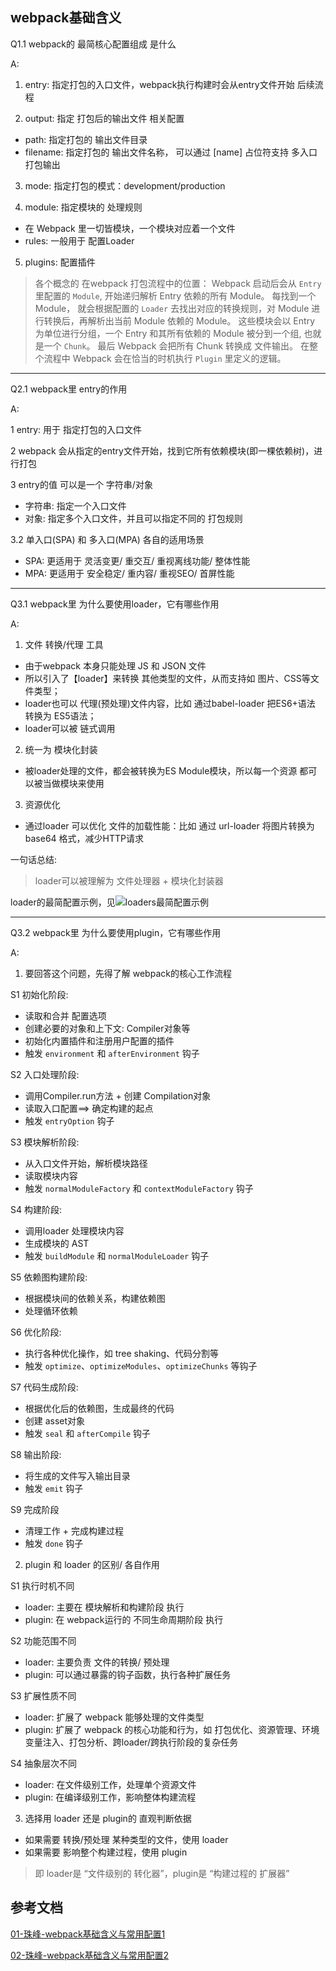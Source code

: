 ## webpack基础含义

Q1.1 webpack的 最简核心配置组成 是什么

A: <br/>

1. entry: 指定打包的入口文件，webpack执行构建时会从entry文件开始 后续流程

2. output: 指定 打包后的输出文件 相关配置
  - path: 指定打包的 输出文件目录
  - filename: 指定打包的 输出文件名称， 可以通过 [name] 占位符支持 多入口打包输出

3. mode: 指定打包的模式：development/production

4. module: 指定模块的 处理规则
  - 在 Webpack 里一切皆模块，一个模块对应着一个文件
  - rules: 一般用于 配置Loader

5. plugins: 配置插件

> 各个概念的 在webpack 打包流程中的位置：
> Webpack 启动后会从 `Entry` 里配置的 `Module`, 开始递归解析 Entry 依赖的所有 Module。 
> 每找到一个 Module， 就会根据配置的 `Loader` 去找出对应的转换规则，对 Module 进行转换后，再解析出当前 Module 依赖的 Module。 
> 这些模块会以 Entry 为单位进行分组，一个 Entry 和其所有依赖的 Module 被分到一个组, 也就是一个 `Chunk`。
> 最后 Webpack 会把所有 Chunk 转换成 文件输出。 在整个流程中 Webpack 会在恰当的时机执行 `Plugin` 里定义的逻辑。


----------------------------------------------------------------------------
Q2.1 webpack里 entry的作用

A: <br/>

1 entry: 用于 指定打包的入口文件

2 webpack 会从指定的entry文件开始，找到它所有依赖模块(即一棵依赖树)，进行打包

3 entry的值 可以是一个 字符串/对象
  - 字符串: 指定一个入口文件
  - 对象: 指定多个入口文件，并且可以指定不同的 打包规则

3.2 单入口(SPA) 和 多入口(MPA) 各自的适用场景
  - SPA: 更适用于 灵活变更/ 重交互/ 重视离线功能/ 整体性能
  - MPA: 更适用于 安全稳定/ 重内容/ 重视SEO/     首屏性能


------------------------------------------------------------------------------
Q3.1 webpack里 为什么要使用loader，它有哪些作用

A: <br/>

1. 文件 转换/代理 工具
  - 由于webpack 本身只能处理 JS 和 JSON 文件
  - 所以引入了【loader】来转换 其他类型的文件，从而支持如 图片、CSS等文件类型；
  - loader也可以 代理(预处理)文件内容，比如 通过babel-loader 把ES6+语法 转换为 ES5语法；
  - loader可以被 链式调用

2. 统一为 模块化封装
  - 被loader处理的文件，都会被转换为ES Module模块，所以每一个资源 都可以被当做模块来使用

3. 资源优化
  - 通过loader 可以优化 文件的加载性能：比如 通过 url-loader 将图片转换为 base64 格式，减少HTTP请求

一句话总结:

> loader可以被理解为 文件处理器 + 模块化封装器

loader的最简配置示例，见![loaders最简配置示例](./img/2.1-loaders最简配置示例.png)


-------------------------------------------------------------------------------
Q3.2 webpack里 为什么要使用plugin，它有哪些作用

A: <br/>

1. 要回答这个问题，先得了解 webpack的核心工作流程

S1 初始化阶段: 
  - 读取和合并 配置选项
  - 创建必要的对象和上下文:  Compiler对象等
  - 初始化内置插件和注册用户配置的插件
  - 触发 `environment` 和 `afterEnvironment` 钩子

S2 入口处理阶段:
  - 调用Compiler.run方法 + 创建 Compilation对象
  - 读取入口配置==> 确定构建的起点
  - 触发 `entryOption` 钩子

S3 模块解析阶段:
  - 从入口文件开始，解析模块路径
  - 读取模块内容
  - 触发 `normalModuleFactory` 和 `contextModuleFactory` 钩子

S4 构建阶段: 
  - 调用loader 处理模块内容
  - 生成模块的 AST
  - 触发 `buildModule` 和 `normalModuleLoader` 钩子

S5 依赖图构建阶段:
  - 根据模块间的依赖关系，构建依赖图
  - 处理循环依赖

S6 优化阶段:
  - 执行各种优化操作，如 tree shaking、代码分割等
  - 触发 `optimize`、`optimizeModules`、`optimizeChunks` 等钩子

S7 代码生成阶段:
  - 根据优化后的依赖图，生成最终的代码
  - 创建 asset对象
  - 触发 `seal` 和 `afterCompile` 钩子

S8 输出阶段:
  - 将生成的文件写入输出目录
  - 触发 `emit` 钩子

S9 完成阶段
   - 清理工作 + 完成构建过程
   - 触发 `done` 钩子


2. plugin 和 loader 的区别/ 各自作用

S1 执行时机不同
  - loader: 主要在 模块解析和构建阶段 执行
  - plugin: 在 webpack运行的 不同生命周期阶段 执行

S2 功能范围不同
  - loader: 主要负责 文件的转换/ 预处理
  - plugin: 可以通过暴露的钩子函数，执行各种扩展任务

S3 扩展性质不同
  - loader: 扩展了 webpack 能够处理的文件类型
  - plugin: 扩展了 webpack 的核心功能和行为，如 打包优化、资源管理、环境变量注入、打包分析、跨loader/跨执行阶段的复杂任务

S4 抽象层次不同
  - loader: 在文件级别工作，处理单个资源文件
  - plugin: 在编译级别工作，影响整体构建流程


3. 选择用 loader 还是 plugin的 直观判断依据
  - 如果需要 转换/预处理 某种类型的文件，使用 loader
  - 如果需要 影响整个构建过程，使用 plugin

> 即 loader是 “文件级别的 转化器”，plugin是 “构建过程的 扩展器”



## 参考文档

[01-珠峰-webpack基础含义与常用配置1](http://www.zhufengpeixun.com/strong/html/103.1.webpack-usage.html)

[02-珠峰-webpack基础含义与常用配置2](http://www.zhufengpeixun.com/strong/html/26.webpack-1-basic.html)